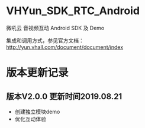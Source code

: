 # VHYun_SDK_RTC_Android
 微吼云 音视频互动 Android SDK 及 Demo 
  
 集成和调用方式，参见官方文档：http://yun.vhall.com/document/document/index
 
# 版本更新记录

## 版本V2.0.0 更新时间2019.08.21
* 创建独立模块demo
* 优化互动体验
